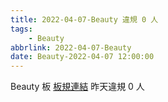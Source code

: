 ```yaml
---
title: 2022-04-07-Beauty 違規 0 人
tags:
    - Beauty
abbrlink: 2022-04-07-Beauty
date: Beauty-2022-04-07 12:00:00
---
```

Beauty 板 [板規連結](https://www.ptt.cc/bbs/Beauty/M.1630069980.A.84B.html)
昨天違規 0 人

